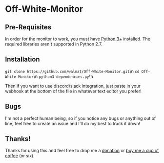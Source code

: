 # Off-White-Monitor

## Pre-Requisites

In order for the monitor to work, you must have [Python 3+](https://www.python.org/downloads/) installed. The required libraries aren't supported in Python 2.7.

## Installation

`git clone https://github.com/walmat/Off-White-Monitor.git`\n
`cd Off-White-Monitor`\n
`python3 dependencies.py`\n

Then if you want to use discord/slack integration, just paste in your webhook at the bottom of the file in whatever text editor you prefer!

## Bugs

I'm not a perfect human being, so if you notice any bugs or anything out of line, feel free to create an issue and I'll do my best to track it down!

## Thanks!

Thanks for using this and feel free to drop me a [donation](paypal.me/walmat) or [buy me a cup of coffee](https://www.buymeacoffee.com/nebula) (or six).
